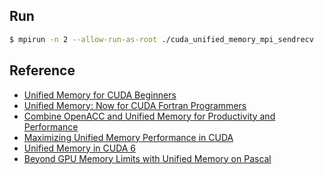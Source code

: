 ## Run ##
```bash
$ mpirun -n 2 --allow-run-as-root ./cuda_unified_memory_mpi_sendrecv
```
## Reference ##
* [Unified Memory for CUDA Beginners](https://developer.nvidia.com/blog/unified-memory-cuda-beginners/)
* [Unified Memory: Now for CUDA Fortran Programmers](https://developer.nvidia.com/blog/unified-memory-cuda-fortran-programmers/)
* [Combine OpenACC and Unified Memory for Productivity and Performance](https://developer.nvidia.com/blog/combine-openacc-unified-memory-productivity-performance/)
* [Maximizing Unified Memory Performance in CUDA](https://developer.nvidia.com/blog/maximizing-unified-memory-performance-cuda/)
* [Unified Memory in CUDA 6](https://developer.nvidia.com/blog/unified-memory-in-cuda-6/)
* [Beyond GPU Memory Limits with Unified Memory on Pascal](https://developer.nvidia.com/blog/beyond-gpu-memory-limits-unified-memory-pascal/)
